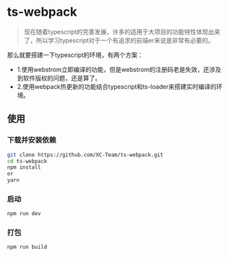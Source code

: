 # ts-webpack

>现在随着typescript的完善发展，许多的适用于大项目的功能特性体现出来了，所以学习typescript对于一个有追求的前端er来说是非常有必要的。

那么就要搭建一下typescript的环境，有两个方案：
- 1.使用webstrom立即编译的功能，但是webstrom的注册码老是失效，还涉及到软件版权的问题，还是算了。
- 2.使用webpack热更新的功能结合typescript和ts-loader来搭建实时编译的环境。

## 使用

### 下载并安装依赖
```bash
git clone https://github.com/XC-Team/ts-webpack.git
cd ts-webpack
npm install
or 
yarn 
```
### 启动
```bash
npm run dev
```
### 打包
```bash
npm run build
```